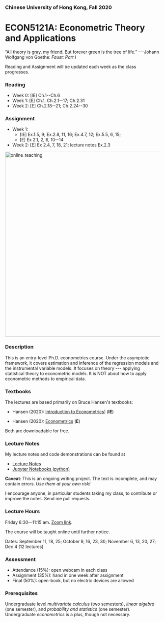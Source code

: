 ### Chinese University of Hong Kong, Fall 2020
# ECON5121A: Econometric Theory and Applications

“All theory is gray, my friend. But forever green is the tree of life.”
---Johann Wolfgang von Goethe: *Faust: Part I*





Reading and Assignment will be updated each week as the class progresses.

### Reading

* Week 0: [IE] Ch.1--Ch.6
* Week 1: [E] Ch.1, Ch.2.1--17; Ch.2.31
* Week 2: [E] Ch.2.18--21; Ch.2.24--30



### Assignment
* Week 1: 
  * [IE] Ex.1.5, 9; Ex.2.8, 11, 16; Ex.4.7, 12; Ex.5.5, 6, 15; 
  * [E] Ex 2.1, 2, 6, 10--14
* Week 2: [E] Ex 2.4, 7, 18, 21; lecture notes Ex.2.3

<img src="https://github.com/zhentaoshi/Econ5121A/blob/master/online_teaching.JPG" alt="online_teaching" width="600"/>



### Description

This is an entry-level Ph.D. econometrics course. Under the asymptotic framework, it covers estimation and inference of the regression models and the instrumental variable models. It focuses on theory --- applying statistical theory to econometric models. It is NOT about how to apply econometric methods to empirical data.



### Textbooks

The lectures are based primarily on Bruce Hansen's textbooks:

* Hansen (2020): [Introduction to Econometrics](https://www.ssc.wisc.edu/~bhansen/probability/)] (**IE**)

* Hansen (2020): [Econometrics](http://www.ssc.wisc.edu/~bhansen/econometrics/) (**E**) 

Both are downloadable for free.




### Lecture Notes

My lecture notes and code demonstrations can be found at

* [Lecture Notes](https://github.com/zhentaoshi/Econ5121A/tree/master/lec_notes_lyx)
* [Jupyter Notebooks (python)](https://mybinder.org/v2/gh/zhentaoshi/Econ5121A/master)

**Caveat**: This is an ongoing writing project. The text is incomplete, and may contain errors.
*Use them at your own risk!*

I encourage anyone, in particular students taking my class, to contribute or improve the notes. Send me pull requests.



### Lecture Hours

Friday 8:30—11:15 am. [Zoom link](https://cuhk.zoom.us/j/9168284819).

The course will be taught online until further notice.

Dates: September 11, 18, 25; October 9, 16, 23, 30; November 6, 13, 20, 27; Dec 4 (12 lectures)



### Assessment

* Attendance (15%): open webcam in each class
* Assignment (35%): hand in one week after assignment
* Final (50%): open-book, but no electric devices are allowed



### Prerequisites

Undergraduate level *multivariate calculus* (two semesters), *linear algebra* (one semester), and *probability and statistics* (one semester). Undergraduate *econometrics* is a plus, though not necessary.
